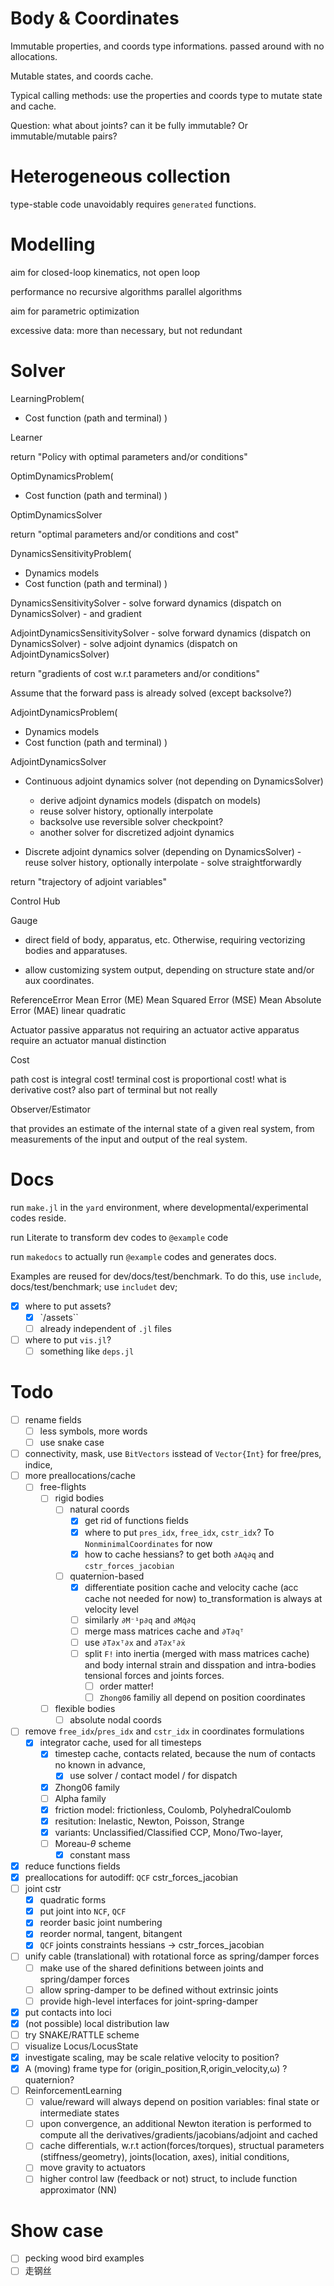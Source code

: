 # Body & Coordinates
Immutable properties, and coords type informations.
passed around with no allocations.

Mutable states, and coords cache.

Typical calling methods: use the properties and coords type to mutate state and cache.

Question: what about joints? can it be fully immutable?
Or immutable/mutable pairs?

# Heterogeneous collection 

type-stable code unavoidably requires `generated` functions.

# Modelling

aim for closed-loop kinematics, not open loop

performance
  no recursive algorithms
  parallel algorithms

aim for parametric optimization

excessive data: 
more than necessary, but not redundant

# Solver

LearningProblem(
  - Cost function (path and terminal)
)

Learner

return "Policy with optimal parameters and/or conditions"

OptimDynamicsProblem(
  - Cost function (path and terminal)
)

OptimDynamicsSolver

return "optimal parameters and/or conditions and cost"


DynamicsSensitivityProblem(
  - Dynamics models
  - Cost function (path and terminal)
)

DynamicsSensitivitySolver
    - solve forward dynamics (dispatch on DynamicsSolver)
    - and gradient

AdjointDynamicsSensitivitySolver
    - solve forward dynamics (dispatch on DynamicsSolver)
    - solve adjoint dynamics (dispatch on AdjointDynamicsSolver)
  
return "gradients of cost w.r.t parameters and/or conditions"

Assume that the forward pass is already solved (except backsolve?)

AdjointDynamicsProblem(
  - Dynamics models
  - Cost function (path and terminal)
)

AdjointDynamicsSolver 

- Continuous adjoint dynamics solver (not depending on DynamicsSolver)
    - derive adjoint dynamics models (dispatch on models)
    - reuse solver history, optionally interpolate
    - backsolve use reversible solver checkpoint?
    - another solver for discretized adjoint dynamics

- Discrete adjoint dynamics solver (depending on DynamicsSolver)
      - reuse solver history, optionally interpolate
      - solve straightforwardly

return "trajectory of adjoint variables"

Control Hub

Gauge

- direct field of body, apparatus, etc.
Otherwise, requiring vectorizing bodies and apparatuses.

- allow customizing system output, depending on structure state and/or aux coordinates.

ReferenceError
Mean Error (ME)
Mean Squared Error (MSE)
Mean Absolute Error (MAE)
linear quadratic 

Actuator
  passive apparatus not requiring an actuator
  active apparatus require an actuator
  manual distinction
  
Cost 

path cost is integral cost!
terminal cost is proportional cost!
what is derivative cost? also part of terminal but not really


Observer/Estimator

that provides an estimate of the internal state of a given real system, from measurements of the input and output of the real system.


# Docs
run `make.jl` in the `yard` environment, where developmental/experimental codes reside.

run Literate to transform dev codes to `@example` code

run `makedocs` to actually run `@example` codes and generates docs.

Examples are reused for dev/docs/test/benchmark.
To do this, use `include`, docs/test/benchmark; use `includet` dev;
- [x] where to put assets?
  - [x] `/assets``
  - [ ] already independent of `.jl` files
- [ ] where to put `vis.jl`?
  - [ ] something like `deps.jl`

# Todo

- [ ] rename fields
  - [ ] less symbols, more words
  - [ ] use snake case
- [ ] connectivity, mask, use `BitVectors` isstead of `Vector{Int}` for free/pres, indice, 
- [ ] more preallocations/cache
    - [ ] free-flights
      - [ ] rigid bodies
        - [ ] natural coords
          - [x] get rid of functions fields
          - [x] where to put `pres_idx`, `free_idx`, `cstr_idx`? To `NonminimalCoordinates` for now
          - [x] how to cache hessians? to get both `∂Aq̇∂q` and `cstr_forces_jacobian`
        - [ ] quaternion-based
          - [x] differentiate position cache and velocity cache (acc cache not needed for now) to_transformation is always at velocity level
          - [ ] similarly `∂M⁻¹p∂q` and `∂Mq̇∂q`
          - [ ] merge mass matrices cache and `∂T∂qᵀ`
          - [ ] use `∂T∂xᵀ∂x` and  `∂T∂xᵀ∂ẋ`
          - [ ] split `F!` into inertia (merged with mass matrices cache) and body internal strain and disspation and intra-bodies tensional forces and joints forces.
            - [ ] order matter! 
            - [ ] `Zhong06` familiy all depend on position coordinates
      - [ ] flexible bodies
        - [ ] absolute nodal coords
- [ ] remove `free_idx`/`pres_idx` and `cstr_idx` in coordinates formulations
  - [x] integrator cache, used for all timesteps
    - [x] timestep cache, contacts related, because the num of contacts no known in advance,
      - [x] use solver / contact model / for dispatch
    - [x] Zhong06 family
    - [ ] Alpha family
    - [x] friction model: frictionless, Coulomb, PolyhedralCoulomb
    - [x] resitution: Inelastic, Newton, Poisson, Strange
    - [x] variants: Unclassified/Classified CCP, Mono/Two-layer,
    - [ ] Moreau-$\theta$ scheme
      - [x] constant mass
- [x] reduce functions fields
- [x] preallocations for autodiff: `QCF`  cstr_forces_jacobian
- [ ] joint cstr
  - [x] quadratic forms
  - [x] put joint into `NCF`, `QCF`
  - [x] reorder basic joint numbering
  - [x] reorder normal, tangent, bitangent
  - [x] `QCF` joints constraints hessians -> cstr_forces_jacobian
- [ ] unify cable (translational) with rotational force as spring/damper forces
  - [ ] make use of the shared definitions between joints and spring/damper forces
  - [ ] allow spring-damper to be defined without extrinsic joints
  - [ ] provide high-level interfaces for joint-spring-damper
- [x] put contacts into loci
- [x] (not possible) local distribution law
- [ ] try SNAKE/RATTLE scheme
- [ ] visualize Locus/LocusState
- [x] investigate scaling, may be scale relative velocity to position?
- [x] A (moving) frame type for (origin_position,R,origin_velocity,ω) ? quaternion?
- [ ] ReinforcementLearning
  - [ ] value/reward will always depend on position variables: final state or intermediate states
  - [ ] upon convergence, an additional Newton iteration is performed to compute all the derivatives/gradients/jacobians/adjoint and cached
  - [ ] cache differentials, w.r.t action(forces/torques), structual parameters (stiffness/geometry), joints(location, axes), initial conditions, 
  - [ ] move gravity to actuators
  - [ ] higher control law (feedback or not) struct, to include function approximator (NN)
# Show case
- [ ] pecking wood bird examples
- [ ] 走钢丝